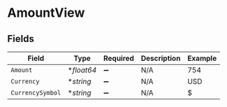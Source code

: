 # AmountView


## Fields

| Field              | Type               | Required           | Description        | Example            |
| ------------------ | ------------------ | ------------------ | ------------------ | ------------------ |
| `Amount`           | **float64*         | :heavy_minus_sign: | N/A                | 754                |
| `Currency`         | **string*          | :heavy_minus_sign: | N/A                | USD                |
| `CurrencySymbol`   | **string*          | :heavy_minus_sign: | N/A                | $                  |